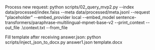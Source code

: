 Process new request:
python scripts/02_query_mvp2.py --index data/processed/index.faiss --meta data/processed/meta.jsonl --request "placeholder" --embed_provider local --embed_model sentence-transformers/paraphrase-multilingual-mpnet-base-v2 --print_context --out_file .\context.txt --from_file

Fill template after receiving answer.json:
python scripts/inject_json_to_docx.py answer1.json template.docx 
